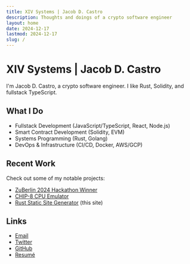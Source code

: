 ```yaml
---
title: XIV Systems | Jacob D. Castro
description: Thoughts and doings of a crypto software engineer
layout: home
date: 2024-12-17
lastmod: 2024-12-17
slug: /
---
```


# XIV Systems | Jacob D. Castro

I'm Jacob D. Castro, a crypto software engineer. I like Rust, Solidity, and fullstack TypeScript.

## What I Do

- Fullstack Development (JavaScript/TypeScript, React, Node.js)
- Smart Contract Development (Solidity, EVM)
- Systems Programming (Rust, Golang)
- DevOps & Infrastructure (CI/CD, Docker, AWS/GCP)

## Recent Work

Check out some of my notable projects:

- [ZuBerlin 2024 Hackathon Winner](https://github.com/jacobdcastro/preconf-devnet-dashboard)
- [CHIP-8 CPU Emulator](https://github.com/jacobdcastro/chip8-cpu-emulator)
- [Rust Static Site Generator](https://github.com/jacobdcastro/personal-site) (this site)

## Links

- [Email](mailto:jacob@xiv.systems)
- [Twitter](https://x.com/jacobdcastro)
- [GitHub](https://github.com/jacobdcastro)
- [Resumé](/resume.pdf)